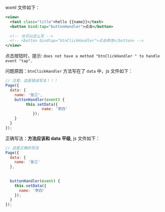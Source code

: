 wxml 文件如下：

```xml
<view>
  <text class="title">hello {{name}}</text>
  <button bind:tap="buttonHandler">点击</button>
  
  <!-- 也可以这么写 -->
  <!-- <button bindtap="btnClickHandler">点击修改</button> -->
</view>
```

点击按钮时，提示: `does not have a method "btnClickHandler " to handle event "tap".`

问题原因：`btnClickHandler` 方法写在了 `data` 中，js 文件如下：

```js
// 注意，这是错误写法！！！
Page({
  data: {
    name: '张三',
    buttonHandler(event) {
   		 this.setData({
      			name: '李四'
    		});
  	}
  }
});
```

正确写法：**方法应该和 data 平级**, js 文件如下：

```js
// 这是正确的写法
Page({
  data: {
    name: '张三'
  },
  
  
  buttonHandler(event) {
    this.setData({
      name: '李四'
    });
  }
});
```
